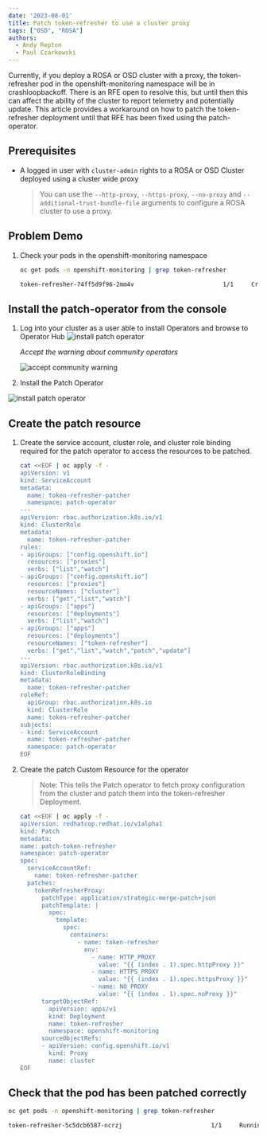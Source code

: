 ```yaml
---
date: '2023-08-01'
title: Patch token-refresher to use a cluster proxy
tags: ["OSD", "ROSA"]
authors:
  - Andy Repton
  - Paul Czarkowski
---
```


Currently, if you deploy a ROSA or OSD cluster with a proxy, the token-refresher pod in the openshift-monitoring namespace will be in crashloopbackoff. There is an RFE open to resolve this, but until then this can affect the ability of the cluster to report telemetry and potentially update. This article provides a workaround on how to patch the token-refresher deployment until that RFE has been fixed using the patch-operator.

## Prerequisites

* A logged in user with `cluster-admin` rights to a ROSA or OSD Cluster deployed using a cluster wide proxy

    > You can use the `--http-proxy`, `--https-proxy`, `--no-proxy` and `--additional-trust-bundle-file` arguments to configure a ROSA cluster to use a proxy.

## Problem Demo

1. Check your pods in the openshift-monitoring namespace

    ```bash
    oc get pods -n openshift-monitoring | grep token-refresher
    ```
    
    ```bash
    token-refresher-74ff5d9f96-2mm4v                         1/1     CrashLoopBackOff     5             5m
    ```

## Install the patch-operator from the console

1. Log into your cluster as a user able to install Operators and browse to Operator Hub
![install patch operator](/docs/misc/token-refresher-proxy/images/install-patch-operator.png)

    *Accept the warning about community operators*

    ![accept community warning](/docs/misc/token-refresher-proxy/images/accept-community-operator.png)

2. Install the Patch Operator

![install patch operator](/docs/misc/token-refresher-proxy/images/install-patch-operator-2.png)

## Create the patch resource

1. Create the service account, cluster role, and cluster role binding required for the patch operator to access the resources to be patched.

    ```bash
    cat <<EOF | oc apply -f -
    apiVersion: v1
    kind: ServiceAccount
    metadata:
      name: token-refresher-patcher
      namespace: patch-operator
    ---
    apiVersion: rbac.authorization.k8s.io/v1
    kind: ClusterRole
    metadata:
      name: token-refresher-patcher
    rules:
    - apiGroups: ["config.openshift.io"]
      resources: ["proxies"]
      verbs: ["list","watch"]
    - apiGroups: ["config.openshift.io"]
      resources: ["proxies"]
      resourceNames: ["cluster"]
      verbs: ["get","list","watch"]
    - apiGroups: ["apps"]
      resources: ["deployments"]
      verbs: ["list","watch"]
    - apiGroups: ["apps"]
      resources: ["deployments"]
      resourceNames: ["token-refresher"]
      verbs: ["get","list","watch","patch","update"]
    ---
    apiVersion: rbac.authorization.k8s.io/v1
    kind: ClusterRoleBinding
    metadata:
      name: token-refresher-patcher
    roleRef:
      apiGroup: rbac.authorization.k8s.io
      kind: ClusterRole
      name: token-refresher-patcher
    subjects:
    - kind: ServiceAccount
      name: token-refresher-patcher
      namespace: patch-operator
    EOF
    ```

2. Create the patch Custom Resource for the operator

    > Note: This tells the Patch operator to fetch proxy configuration from the cluster and patch them into the token-refresher Deployment.

    ```bash
    cat <<EOF | oc apply -f -
    apiVersion: redhatcop.redhat.io/v1alpha1
    kind: Patch
    metadata:
    name: patch-token-refresher
    namespace: patch-operator
    spec:
      serviceAccountRef:
        name: token-refresher-patcher
      patches:
        tokenRefresherProxy:
          patchType: application/strategic-merge-patch+json
          patchTemplate: |
            spec:
              template:
                spec:
                  containers:
                    - name: token-refresher
                      env:
                        - name: HTTP_PROXY
                          value: "{{ (index . 1).spec.httpProxy }}"
                        - name: HTTPS_PROXY
                          value: "{{ (index . 1).spec.httpsProxy }}"
                        - name: NO_PROXY
                          value: "{{ (index . 1).spec.noProxy }}"
          targetObjectRef:
            apiVersion: apps/v1
            kind: Deployment
            name: token-refresher
            namespace: openshift-monitoring
          sourceObjectRefs:
          - apiVersion: config.openshift.io/v1
            kind: Proxy
            name: cluster
    EOF
    ```

## Check that the pod has been patched correctly

   ```bash
   oc get pods -n openshift-monitoring | grep token-refresher
   ```

   ```bash
   token-refresher-5c5dcb6587-ncrzj                         1/1     Running     0             5s
   ```
